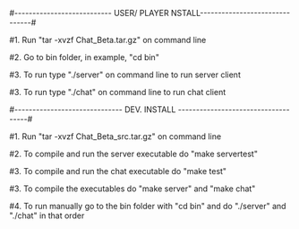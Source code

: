 #--------------------------- USER/ PLAYER NSTALL-------------------------------#

#1. Run "tar -xvzf Chat_Beta.tar.gz" on command line

#2. Go to bin folder, in example, "cd bin"

#3. To run type "./server" on command line to run server client

#3. To run type "./chat" on command line to run chat client



#------------------------------ DEV. INSTALL  ------------------------------------#

#1. Run "tar -xvzf Chat_Beta_src.tar.gz" on command line

#2. To compile and run the server executable do "make servertest" 

#3. To compile and run the chat executable do "make test"

#3. To compile the executables do "make server" and "make chat"

#4. To run manually go to the bin folder with "cd bin" and do "./server" and "./chat" in that order





